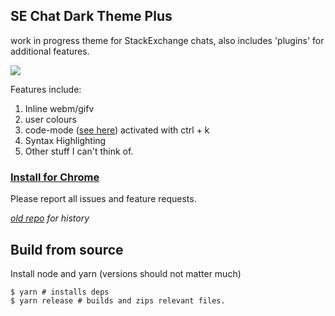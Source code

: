 ## SE Chat Dark Theme Plus

work in progress theme for StackExchange chats, also includes 'plugins' for additional features.

[![](http://i.imgur.com/RLxQIoP.png)](http://i.imgur.com/cVSJtWC.png)

Features include:

1. Inline webm/gifv
2. user colours
3. code-mode ([see here](http://i.imgur.com/XdJD87b.webm)) activated with ctrl + k
4. Syntax Highlighting
5. Other stuff I can't think of.

### [Install for Chrome](https://chrome.google.com/webstore/detail/so-dark-chat-%20/bbkjccfnenmgidehjhaabamobpbaaghh)

Please report all issues and feature requests.

_[old repo](https://github.com/rlemon/se-chat-dark-theme) for history_

## Build from source

Install node and yarn (versions should not matter much)

```
$ yarn # installs deps
$ yarn release # builds and zips relevant files.
```

